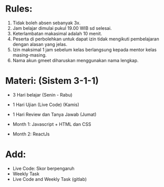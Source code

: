 # Rules:

1. Tidak boleh absen sebanyak 3x.
2. Jam belajar dimulai pukul 19.00 WIB sd selesai.
3. Keterlambatan makasimal adalah 10 menit.
4. Peserta di perbolehkan untuk dapat izin tidak mengikuti pembelajaran dengan alasan yang jelas.
5. Izin maksimal 1 jam sebelum kelas berlangsung kepada mentor kelas masing-masing.
6. Nama akun gmeet diharuskan menggunakan nama lengkap.

# Materi: (Sistem 3-1-1)

- 3 Hari belajar (Senin - Rabu)
- 1 Hari Ujian (Live Code) (Kamis)
- 1 Hari Review dan Tanya Jawab (Jumat)

- Month 1: Javascript + HTML dan CSS
- Month 2: ReactJs

# Add:

- Live Code: Skor berpengaruh
- Weekly Task
- Live Code and Weekly Task (gitlab)
